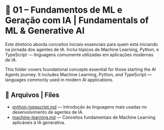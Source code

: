 # 🧠 01 – Fundamentos de ML e Geração com IA | Fundamentals of ML & Generative AI

Este diretório aborda conceitos iniciais essenciais para quem está iniciando na jornada dos agentes de IA. Inclui tópicos de Machine Learning, Python, e TypeScript — linguagens comumente utilizadas em aplicações modernas de IA.

This folder covers foundational concepts essential for those starting the AI Agents journey. It includes Machine Learning, Python, and TypeScript — languages commonly used in modern AI applications.

## 📄 Arquivos | Files

- [python-typescript.md](./python-typescript.md) — Introdução às linguagens mais usadas no desenvolvimento de agentes de IA.  
- [machine-learning.md](./machine-learning.md) — Conceitos fundamentais de Machine Learning aplicáveis à IA generativa.
